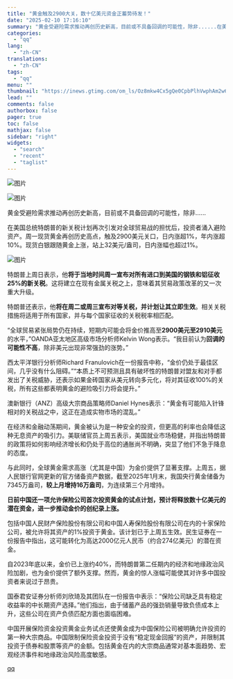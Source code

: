 ```yaml
---
title: "黄金触及2900大关，数十亿美元资金正蓄势待发！"
date: "2025-02-10 17:16:10"
summary: "黄金受避险需求推动再创历史新高，目前或不具备回调的可能性，除非......在美国总统特朗普的新关税计..."
categories:
  - "qq"
lang:
  - "zh-CN"
translations:
  - "zh-CN"
tags:
  - "qq"
menu: ""
thumbnail: "https://inews.gtimg.com/om_ls/Oz8mkw4Cx5gQe0CpbPlhVwphAm2w6vMKDtFZy6ciH_9ngAA_640360/0"
lead: ""
comments: false
authorbox: false
pager: true
toc: false
mathjax: false
sidebar: "right"
widgets:
  - "search"
  - "recent"
  - "taglist"
---
```


![图片](https://inews.gtimg.com/om_bt/Ov3TRLZiWWRK4hU8oX0gD52AtMYxip1x_hovlr8bRL2WMAA/641)

![图片](https://inews.gtimg.com/om_bt/O622MyLtSPhdQeiIBYcKpFjOq7dCXAwufV2NiryEVyleEAA/641)

黄金受避险需求推动再创历史新高，目前或不具备回调的可能性，除非......

在美国总统特朗普的新关税计划再次引发对全球贸易战的担忧后，投资者涌入避险资产。周一现货黄金再创历史高点，触及2900美元关口，日内涨超1%，年内涨超10%。现货白银跟随黄金上涨，站上32美元/盎司，日内涨幅也超过1%。

![图片](https://inews.gtimg.com/om_bt/OTEkgYzoAvEZyB0-Gc7Y3KF3vVEiG5HpbwlBRokaAixPsAA/641)



特朗普上周日表示，他**将于当地时间周一宣布对所有进口到美国的钢铁和铝征收25%的新关税**。这将建立在现有金属关税之上，意味着其贸易政策改革的又一次重大升级。

特朗普还表示，他**将在周二或周三宣布对等关税，并计划让其立即生效**。相关关税措施将适用于所有国家，并与每个国家征收的关税税率相匹配。

“全球贸易紧张局势仍在持续，短期内可能会将金价推高至**2900美元至2910美元**的水平，”OANDA亚太地区高级市场分析师Kelvin Wong表示。“我目前认为**回调的可能性不高**，除非美元出现非常强劲的涨势。”

西太平洋银行分析师Richard Franulovich在一份报告中称，“金价仍处于最佳区间，几乎没有什么阻碍。”“本质上不可预测且具有破坏性的特朗普对盟友和对手都发出了关税威胁，还表示如果金砖国家从美元转向多元化，将对其征收100%的关税，所有这些都表明黄金的避险吸引力将会提升。”

澳新银行（ANZ）高级大宗商品策略师Daniel Hynes表示：“黄金有可能陷入针锋相对的关税战之中，这正在造成实物市场的混乱。”

在经济和金融动荡期间，黄金被认为是一种安全的投资，但更高的利率也会降低这种无息资产的吸引力。美联储官员上周五表示，美国就业市场稳健，并指出特朗普的政策将如何影响经济增长和仍处于高位的通胀尚不明确，突显了他们不急于降息的态度。

与此同时，全球黄金需求高涨（尤其是中国）为金价提供了显著支撑。上周五，据人民银行官网更新的官方储备资产数据，截至2025年1月末，我国央行黄金储备为7345万盎司，**较上月增持16万盎司**，为连续第三个月增持。

**日前中国还一项允许保险公司首次投资黄金的试点计划，预计将释放数十亿美元的潜在资金，进一步推动金价的创纪录上涨。**

包括中国人民财产保险股份有限公司和中国人寿保险股份有限公司在内的十家保险公司，被允许将其资产的1%投资于黄金。该计划已于上周五生效。民生证券在一份报告中指出，这可能转化为高达2000亿元人民币（约合274亿美元）的潜在资金。

自2023年底以来，金价已上涨约40%，而特朗普第二任期内的经济和地缘政治风险加剧，也为金价提供了额外支撑。然而，黄金的惊人涨幅可能使其对许多中国投资者来说过于昂贵。

国泰君安证券分析师刘欣琦及其团队在一份报告中表示：“保险公司缺乏具有稳定收益率的中长期资产选择。”他们指出，由于储蓄产品的强劲销量导致负债成本上升，这些公司在资产负债匹配方面也面临困难。

中国开展保险资金投资黄金业务试点还使黄金成为中国保险公司被明确允许投资的第一种大宗商品。中国限制保险资金投资于没有“稳定现金回报”的资产，并限制其投资于债券和股票等资产的金额。包括黄金在内的大宗商品通常对基本面趋势、宏观经济事件和地缘政治风险高度敏感。

[qq](https://new.qq.com/rain/a/20250210A066NT00)
